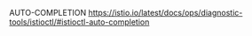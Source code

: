 AUTO-COMPLETION
https://istio.io/latest/docs/ops/diagnostic-tools/istioctl/#istioctl-auto-completion
